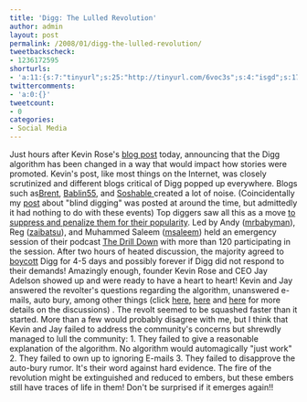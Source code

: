 ```yaml
---
title: 'Digg: The Lulled Revolution'
author: admin
layout: post
permalink: /2008/01/digg-the-lulled-revolution/
tweetbackscheck:
- 1236172595
shorturls:
- 'a:11:{s:7:"tinyurl";s:25:"http://tinyurl.com/6voc3s";s:4:"isgd";s:17:"http://is.gd/fjap";s:5:"bitly";s:19:"http://bit.ly/16xAQ";s:5:"snipr";s:22:"http://snipr.com/9shht";s:5:"snurl";s:22:"http://snurl.com/9shht";s:7:"snipurl";s:24:"http://snipurl.com/9shht";s:4:"trim";s:17:"http://tr.im/49yi";s:5:"adjix";s:207:"(10 Jan 2008 temporary restriction: API requires valid partnerID or partnerEmail key in request. Contact us if this affects you.) Invalid Adjix request. API documentation @ http://web.adjix.com/AdjixAPI.html";s:4:"advu";s:203:"(10 Jan 2008 temporary restriction: API requires valid partnerID or partnerEmail key in request. Contact us if this affects you.) Invalid Adjix request. API documentation @ http://web.ad.vu/AdjixAPI.html";s:4:"zima";s:19:"http://zi.ma/0dd750";s:9:"permalink";s:57:"http://hehe2.net/social-media/digg-the-lulled-revolution/";}'
twittercomments:
- 'a:0:{}'
tweetcount:
- 0
categories:
- Social Media
---
```

Just hours after Kevin Rose's [blog post](http://blog/.digg.com/?p=106 "blog post") today, announcing that the Digg algorithm has been changed in a way that would impact how stories were promoted. Kevin's post, like most things on the Internet, was closely scrutinized and different blogs critical of Digg popped up everywhere. Blogs such as[Brent](http://www.brentcsutoras.com/2008/01/23/200-diggs-1-voice-diggers-had-enough/ "Brent"), [Bablin55](http://babblin5.com/2008/01/23/two-diggs-one-cup/ "Bablin55"), and [Soshable ](http://soshable.com/digg-algorithm-change/ "Soshable,")created a lot of noise. (Coincidentally my [post](/blog/social-media/digg-cartels-is-there-such-a-thing/ "post") about "blind digging" was posted at around the time, but admittedly it had nothing to do with these events)
Top diggers saw all this as a move [to suppress and penalize them for their popularity](http://muhammadsaleem.com/2008/01/24/from-revolt-to-resolution-in-12-hours-or-less/ "to suppress and penalize them for their popularity"). Led by Andy ([mrbabyman](http://digg.com/users/mrbabyman)), Reg ([zaibatsu](http://digg.com/users/zaibatsu)), and Muhammed Saleem ([msaleem](http://digg.com/users/msaleem)) held an emergency session of their podcast [The Drill Down](http://soshable.com/digg-algorithm-change/ "The Drill Down") with more than 120 participating in the session. After two hours of heated discussion, the majority agreed to [boycott](http://revoltnation.blogspot.com/2008/01/digg-is-game-lets-play-for-real-this.html "boycott") Digg for 4-5 days and possibly forever if Digg did not respond to their demands! Amazingly enough, founder Kevin Rose and CEO Jay Adelson showed up and were ready to have a heart to heart!
Kevin and Jay answered the revolter's questions regarding the algorithm, unanswered e-mails, auto bury, among other things (click [here](http://www.techipedia.com/2008/kevin-rose-and-jay-adelson-on-digg/ "here"), [here](http://soshable.com/rose-adelson-digg/ "here") and [here](http://www.brentcsutoras.com/2008/01/24/diggers-shout-loud-enough-jay-and-rose-respond/ "here") for more details on the discussions) . The revolt seemed to be squashed faster than it started.
More than a few would probably disagree with me, but I think that Kevin and Jay failed to address the community's concerns but shrewdly managed to lull the community:
1\. They failed to give a reasonable explanation of the algorithm. No algorithm would automagically "just work"
2\. They failed to own up to ignoring E-mails
3\. They failed to disapprove the auto-bury rumor. It's their word against hard evidence.
The fire of the revolution might be extinguished and reduced to embers, but these embers still have traces of life in them! Don't be surprised if it emerges again!!